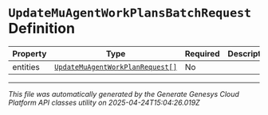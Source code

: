 # `UpdateMuAgentWorkPlansBatchRequest` Definition

| Property | Type | Required | Description |
|----------|------|----------|-------------|
| entities | [`UpdateMuAgentWorkPlanRequest[]`](updatemuagentworkplanrequest-definition.md) | No |  |

---

*This file was automatically generated by the Generate Genesys Cloud Platform API classes utility on 2025-04-24T15:04:26.019Z*